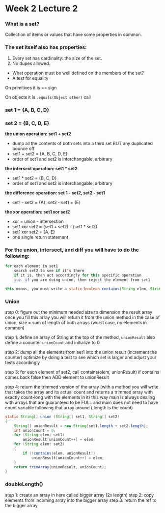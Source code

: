 # Week 2 Lecture 2

### What is a set?

Collection of items or values that have some properties in common.

### The set itself also has properties:

1. Every set has cardinality: the size of the set.
2. No dupes allowed.
- What operation must be well defined on the members of the set?
- A test for equality

On primitives it is == sign

On objects it is `.equals(Object other)` call

### set 1 = {A, B, C, D}

### set 2 = {B, C, D, E}

**the union operation: set1 + set2**

- dump all the contents of both sets into a third set BUT any duplicated bounce off
- set1 + set2 = {A, B, C, D, E}
- order of set1 and set2 is interchangable, arbitrary

**the intersect operation: set1 * set2**

- set1 * set2 = {B, C, D}
- order of set1 and set2 is interchangable, arbitrary

**the difference operation: set 1 - set2, set2 - set1**

- set1 - set2 = {A}, set2 - set1 = {E}

**the xor operation: set1 xor set2**

- xor = union - intersection
- set1 xor set2 = (set1 + set2) - (set1 * set2)
- set1 xor set2 = {A, E}
- one single return statement

### For the union, intersect, and diff you will have to do the following:

```java
for each element in set1
	search set2 to see if it's there
	if it is, then act accordingly for this specific operation
	i.e. if you are doing union, then reject the element from set1

this means, you must write a static boolean contains(String elem, String[] set)
```

### Union

step 0: figure out the minimum needed size to dimension the result array
once you fill this array you will return it from the union method
in the case of union, size = sum of length of both arrays (worst case, no elements in common)

step 1: define an array of String at the top of the method, `unionResult`
also define a coounter `unionCount` and initialize to 0

step 2: dump all the elements from set1 into the union result (increment the counter)
optimize by doing a test to see which set is larger and adjust your tests accordingly

step 3: for each element of set2, call contains(elem, unionResult)
if contains comes back false then ADD element to unionResult

step 4: return the trimmed version of the array
(with a method you will write that takes the array and its actual count
and returns a trimmed array with exactly count-long with the elements in it)
this way main is always dealing with arrays that are guaranteed to be FULL
and main does not need to have count variable following that array around
(.length is the count)

```java
static String[] union (String[] set1, String[] set2)
{
	String[] unionResult = new String[set1.length + set2.length];
	int unionCount = 0;
	for (String elem: set1)
		unionResult[unionCount++] = elem;
	for (String elem: set2)
	{
		if (!contains(elem, unionResult))
			unionResult[unionCount++] = elem;
	}
	return trimArray(unionResult, unionCount);
}
```

### doubleLength()

step 1: create an array in here called bigger array (2x length)
step 2: copy elements from incoming array into the bigger array
step 3: return the ref to the bigger array